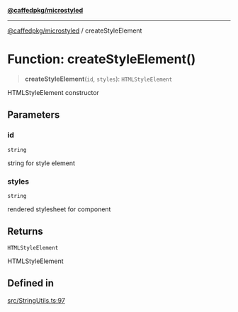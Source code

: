 [**@caffedpkg/microstyled**](../README.md)

***

[@caffedpkg/microstyled](../globals.md) / createStyleElement

# Function: createStyleElement()

> **createStyleElement**(`id`, `styles`): `HTMLStyleElement`

HTMLStyleElement constructor

## Parameters

### id

`string`

string for style element

### styles

`string`

rendered stylesheet for component

## Returns

`HTMLStyleElement`

HTMLStyleElement

## Defined in

[src/StringUtils.ts:97](https://github.com/caffed/microstyled/blob/0e0d0d91e7aa2e3a4202341d6352feeb008d9de4/src/StringUtils.ts#L97)
